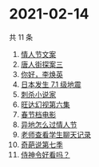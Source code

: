 # 2021-02-14

共 11 条

<!-- BEGIN ZHIHUSEARCH -->
<!-- 最后更新时间 Sun Feb 14 2021 02:15:47 GMT+0800 (CST) -->
1. [情人节文案](https://www.zhihu.com/search?q=情人节文案)
1. [唐人街探案三](https://www.zhihu.com/search?q=唐探3)
1. [你好，李焕英](https://www.zhihu.com/search?q=李焕英)
1. [日本发生 7.1 级地震](https://www.zhihu.com/search?q=日本地震)
1. [刺杀小说家](https://www.zhihu.com/search?q=刺杀小说家好看吗)
1. [旺达幻视第六集](https://www.zhihu.com/search?q=旺达幻视)
1. [春节档电影](https://www.zhihu.com/search?q=春节档电影)
1. [异地怎么过情人节](https://www.zhihu.com/search?q=异地情人节怎么过)
1. [老师查看学生聊天记录](https://www.zhihu.com/search?q=老师侵犯学生隐私)
1. [奇葩说第七季](https://www.zhihu.com/search?q=奇葩说)
1. [侍神令好看吗？](https://www.zhihu.com/search?q=侍神令好看吗)
<!-- END ZHIHUSEARCH -->

